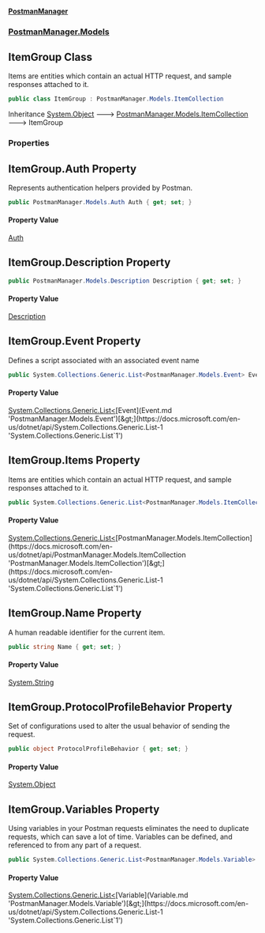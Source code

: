 #### [PostmanManager](PostmanManager.md 'PostmanManager')
### [PostmanManager.Models](PostmanManager.md#PostmanManager.Models 'PostmanManager.Models')

## ItemGroup Class

Items are entities which contain an actual HTTP request, and sample responses attached to it.

```csharp
public class ItemGroup : PostmanManager.Models.ItemCollection
```

Inheritance [System.Object](https://docs.microsoft.com/en-us/dotnet/api/System.Object 'System.Object') &#129106; [PostmanManager.Models.ItemCollection](https://docs.microsoft.com/en-us/dotnet/api/PostmanManager.Models.ItemCollection 'PostmanManager.Models.ItemCollection') &#129106; ItemGroup
### Properties

<a name='PostmanManager.Models.ItemGroup.Auth'></a>

## ItemGroup.Auth Property

Represents authentication helpers provided by Postman.

```csharp
public PostmanManager.Models.Auth Auth { get; set; }
```

#### Property Value
[Auth](Auth.md 'PostmanManager.Models.Auth')

<a name='PostmanManager.Models.ItemGroup.Description'></a>

## ItemGroup.Description Property

```csharp
public PostmanManager.Models.Description Description { get; set; }
```

#### Property Value
[Description](Description.md 'PostmanManager.Models.Description')

<a name='PostmanManager.Models.ItemGroup.Event'></a>

## ItemGroup.Event Property

Defines a script associated with an associated event name

```csharp
public System.Collections.Generic.List<PostmanManager.Models.Event> Event { get; set; }
```

#### Property Value
[System.Collections.Generic.List&lt;](https://docs.microsoft.com/en-us/dotnet/api/System.Collections.Generic.List-1 'System.Collections.Generic.List`1')[Event](Event.md 'PostmanManager.Models.Event')[&gt;](https://docs.microsoft.com/en-us/dotnet/api/System.Collections.Generic.List-1 'System.Collections.Generic.List`1')

<a name='PostmanManager.Models.ItemGroup.Items'></a>

## ItemGroup.Items Property

Items are entities which contain an actual HTTP request, 
and sample responses attached to it.

```csharp
public System.Collections.Generic.List<PostmanManager.Models.ItemCollection> Items { get; set; }
```

#### Property Value
[System.Collections.Generic.List&lt;](https://docs.microsoft.com/en-us/dotnet/api/System.Collections.Generic.List-1 'System.Collections.Generic.List`1')[PostmanManager.Models.ItemCollection](https://docs.microsoft.com/en-us/dotnet/api/PostmanManager.Models.ItemCollection 'PostmanManager.Models.ItemCollection')[&gt;](https://docs.microsoft.com/en-us/dotnet/api/System.Collections.Generic.List-1 'System.Collections.Generic.List`1')

<a name='PostmanManager.Models.ItemGroup.Name'></a>

## ItemGroup.Name Property

A human readable identifier for the current item.

```csharp
public string Name { get; set; }
```

#### Property Value
[System.String](https://docs.microsoft.com/en-us/dotnet/api/System.String 'System.String')

<a name='PostmanManager.Models.ItemGroup.ProtocolProfileBehavior'></a>

## ItemGroup.ProtocolProfileBehavior Property

Set of configurations used to alter the usual behavior of sending the request.

```csharp
public object ProtocolProfileBehavior { get; set; }
```

#### Property Value
[System.Object](https://docs.microsoft.com/en-us/dotnet/api/System.Object 'System.Object')

<a name='PostmanManager.Models.ItemGroup.Variables'></a>

## ItemGroup.Variables Property

Using variables in your Postman requests eliminates 
the need to duplicate requests, which can save a 
lot of time. Variables can be defined, and referenced 
to from any part of a request.

```csharp
public System.Collections.Generic.List<PostmanManager.Models.Variable> Variables { get; set; }
```

#### Property Value
[System.Collections.Generic.List&lt;](https://docs.microsoft.com/en-us/dotnet/api/System.Collections.Generic.List-1 'System.Collections.Generic.List`1')[Variable](Variable.md 'PostmanManager.Models.Variable')[&gt;](https://docs.microsoft.com/en-us/dotnet/api/System.Collections.Generic.List-1 'System.Collections.Generic.List`1')